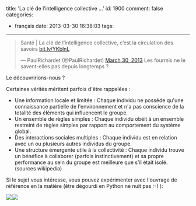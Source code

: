 title: 'La clé de l’intelligence collective ...'
id: 1900
comment: false
categories:
  - français
date: 2013-03-30 16:38:03
tags:
---

> Santé | La clé de l’intelligence collective, c’est la circulation des savoirs [bit.ly/YKblnL](http://t.co/ImikUyfTj7 "http://bit.ly/YKblnL")
> 
> — PaulRichardet (@PaulRichardet) [March 30, 2013](https://twitter.com/PaulRichardet/status/318020739800391681)
Les fourmis ne le savent-elles pas depuis longtemps ?

Le découvririons-nous ?

Certaines vérités méritent parfois d'être rappelées :

*   Une information locale et limitée : Chaque individu ne possède qu'une connaissance partielle de l'environnement et n'a pas conscience de la totalité des éléments qui influencent le groupe.
*   Un ensemble de règles simples : Chaque individu obéit à un ensemble restreint de règles simples par rapport au comportement du système global.
*   Des interactions sociales multiples : Chaque individu est en relation avec un ou plusieurs autres individus du groupe.
*   Une structure émergente utile à la collectivité : Chaque individu trouve un bénéfice à collaborer (parfois instinctivement) et sa propre performance au sein du groupe est meilleure que s'il était isolé.
(sources wikipedia)

Si le sujet vous intéresse, vous pouvez expérimenter avec l'ouvrage de référence en la matière (être dégourdi en Python ne nuit pas :-) ):

[![](http://ws.assoc-amazon.fr/widgets/q?_encoding=UTF8&ASIN=0596529325&Format=_SL110_&ID=AsinImage&MarketPlace=FR&ServiceVersion=20070822&WS=1&tag=presqriensurp-21)](http://www.amazon.fr/gp/product/0596529325/ref=as_li_ss_il?ie=UTF8&camp=1642&creative=19458&creativeASIN=0596529325&linkCode=as2&tag=presqriensurp-21)![](http://www.assoc-amazon.fr/e/ir?t=presqriensurp-21&l=as2&o=8&a=0596529325)

<!--cforms name="Vérification"-->